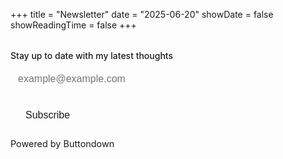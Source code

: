 +++
title = "Newsletter"
date = "2025-06-20"
showDate = false
showReadingTime = false
+++

<style>
.newsletter-form {
  max-width: 500px;
  margin: 2rem 0;
}

.newsletter-form label {
  display: block;
  margin-bottom: 0.5rem;
  font-weight: 500;
  color: var(--content);
}

.newsletter-form input[type="email"] {
  width: 100%;
  padding: 0.75rem;
  border: 1px solid var(--border);
  border-radius: var(--radius);
  font-size: 1rem;
  background: var(--entry);
  color: var(--content);
  margin-bottom: 1rem;
  box-sizing: border-box;
}

.newsletter-form input[type="email"]:focus {
  outline: none;
  border-color: var(--tertiary);
}

/* Fix autofill styling for both light and dark themes */
.newsletter-form input[type="email"]:-webkit-autofill,
.newsletter-form input[type="email"]:-webkit-autofill:hover,
.newsletter-form input[type="email"]:-webkit-autofill:focus {
  -webkit-box-shadow: 0 0 0 1000px var(--entry) inset !important;
  -webkit-text-fill-color: var(--content) !important;
  border: 1px solid var(--border) !important;
}

/* Firefox autofill */
.newsletter-form input[type="email"]:-moz-autofill {
  background-color: var(--entry) !important;
  color: var(--content) !important;
}

.newsletter-form input[type="submit"] {
  background-color: var(--primary);
  color: var(--theme);
  padding: 0.75rem 1.5rem;
  border: none;
  border-radius: var(--radius);
  cursor: pointer;
  font-size: 1rem;
  transition: opacity 0.2s;
}

.newsletter-form input[type="submit"]:hover {
  opacity: 0.8;
}

.newsletter-form .powered-by {
  margin-top: 1rem;
  color: var(--secondary);
  font-size: 0.9rem;
}

.newsletter-form .powered-by a {
  color: var(--secondary);
  text-decoration: none;
}
</style>

<form
  action="https://buttondown.com/api/emails/embed-subscribe/kaplan"
  method="post"
  target="popupwindow"
  onsubmit="window.open('https://buttondown.com/kaplan', 'popupwindow')"
  class="newsletter-form"
>
  <label for="bd-email">Stay up to date with my latest thoughts</label>
  <input 
    type="email" 
    name="email" 
    id="bd-email" 
    placeholder="example@example.com"
    required
  />
  
  <input type="submit" value="Subscribe" />
  
  <p class="powered-by">
    <a href="https://buttondown.com/refer/kaplan" target="_blank">Powered by Buttondown</a>
  </p>
</form>